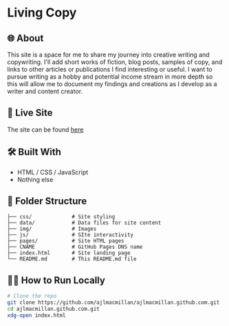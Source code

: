 # Living Copy

## 🌐 About

This site is a space for me to share my journey into creative writing and copywriting.
I'll add short works of fiction, blog posts, samples of copy, and links to other articles
or publications I find interesting or useful. I want to pursue writing as a hobby and
potential income stream in more depth so this will allow me to document my findings and
creations as I develop as a writer and content creator.

## 🚀 Live Site

The site can be found [here](https://ajlmacmillan.github.io/)

## 🛠️ Built With

-   HTML / CSS / JavaScript
-   Nothing else

## 📁 Folder Structure

```text
├── css/             # Site styling
├── data/            # Data files for site content
├── img/             # Images
├── js/              # SIte interactivity
├── pages/           # Site HTML pages
├── CNAME            # GitHub Pages DNS name
├── index.html       # Site landing page
└── README.md        # This README.md file
```

## 🧑‍💻 How to Run Locally

```bash
# Clone the repo
git clone https://github.com/ajlmacmillan/ajlmacmillan.github.com.git
cd ajlmacmillan.github.com.git
xdg-open index.html
```
